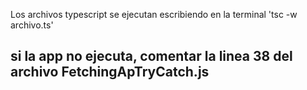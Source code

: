 Los archivos typescript se ejecutan escribiendo en la terminal 'tsc -w archivo.ts'
## si la app no ejecuta, comentar la linea 38 del archivo FetchingApTryCatch.js
